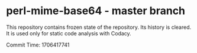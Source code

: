 # perl-mime-base64 - master branch

This repository contains frozen state of the repository.
Its history is cleared. It is used only for static code
analysis with Codacy.

Commit Time: 1706417741
